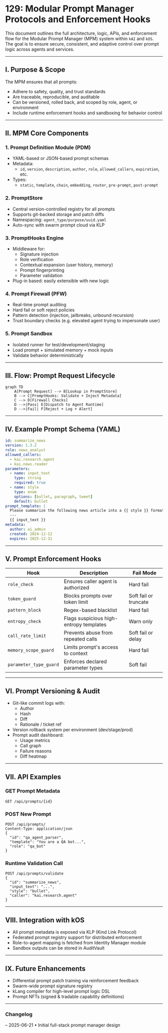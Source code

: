 # 129: Modular Prompt Manager Protocols and Enforcement Hooks

This document outlines the full architecture, logic, APIs, and enforcement flow for the Modular Prompt Manager (MPM) system within `kAI` and `kOS`. The goal is to ensure secure, consistent, and adaptive control over prompt logic across agents and services.

---

## I. Purpose & Scope

The MPM ensures that all prompts:

- Adhere to safety, quality, and trust standards
- Are traceable, reproducible, and auditable
- Can be versioned, rolled back, and scoped by role, agent, or environment
- Include runtime enforcement hooks and sandboxing for behavior control

---

## II. MPM Core Components

### 1. Prompt Definition Module (PDM)
- YAML-based or JSON-based prompt schemas
- Metadata:
  - `id`, `version`, `description`, `author`, `role`, `allowed_callers`, `expiration`, etc.
- Types:
  - `static`, `template`, `chain`, `embedding`, `router`, `pre-prompt`, `post-prompt`

### 2. PromptStore
- Central version-controlled registry for all prompts
- Supports git-backed storage and patch diffs
- Namespacing: `agent_type/purpose/uuid.yaml`
- Auto-sync with swarm prompt cloud via KLP

### 3. PromptHooks Engine
- Middleware for:
  - Signature injection
  - Role verification
  - Contextual expansion (user history, memory)
  - Prompt fingerprinting
  - Parameter validation
- Plug-in based: easily extensible with new logic

### 4. Prompt Firewall (PFW)
- Real-time prompt auditing
- Hard fail or soft reject policies
- Pattern detection (injection, jailbreaks, unbound recursion)
- Trust boundary checks (e.g. elevated agent trying to impersonate user)

### 5. Prompt Sandbox
- Isolated runner for test/development/staging
- Load prompt + simulated memory + mock inputs
- Validate behavior deterministically

---

## III. Flow: Prompt Request Lifecycle

```mermaid
graph TD
    A[Prompt Request] --> B[Lookup in PromptStore]
    B --> C[PromptHooks: Validate + Inject Metadata]
    C --> D[Firewall Checks]
    D -->|Pass| E[Dispatch to Agent Runtime]
    D -->|Fail| F[Reject + Log + Alert]
```

---

## IV. Example Prompt Schema (YAML)

```yaml
id: summarize_news
version: 1.3.2
role: news_analyst
allowed_callers:
  - kai.research.agent
  - kai.news.reader
parameters:
  - name: input_text
    type: string
    required: true
  - name: style
    type: enum
    options: [bullet, paragraph, tweet]
    default: bullet
prompt_template: |
  Please summarize the following news article into a {{ style }} format:
  ---
  {{ input_text }}
metadata:
  author: ai_admin
  created: 2024-12-12
  expires: 2025-12-31
```

---

## V. Prompt Enforcement Hooks

| Hook | Description | Fail Mode |
|------|-------------|-----------|
| `role_check` | Ensures caller agent is authorized | Hard fail |
| `token_guard` | Blocks prompts over token limit | Soft fail or truncate |
| `pattern_block` | Regex-based blacklist | Hard fail |
| `entropy_check` | Flags suspicious high-entropy templates | Warn only |
| `call_rate_limit` | Prevents abuse from repeated calls | Soft fail or delay |
| `memory_scope_guard` | Limits prompt's access to context | Hard fail |
| `parameter_type_guard` | Enforces declared parameter types | Soft fail |

---

## VI. Prompt Versioning & Audit

- Git-like commit logs with:
  - Author
  - Hash
  - Diff
  - Rationale / ticket ref
- Version rollback system per environment (dev/stage/prod)
- Prompt audit dashboard:
  - Usage metrics
  - Call graph
  - Failure reasons
  - Diff heatmap

---

## VII. API Examples

### GET Prompt Metadata
```http
GET /api/prompts/{id}
```

### POST New Prompt
```http
POST /api/prompts/
Content-Type: application/json
{
  "id": "qa_agent_parser",
  "template": "You are a QA bot...",
  "role": "qa_bot"
}
```

### Runtime Validation Call
```http
POST /api/prompts/validate
{
  "id": "summarize_news",
  "input_text": "...",
  "style": "bullet",
  "caller": "kai.research.agent"
}
```

---

## VIII. Integration with kOS

- All prompt metadata is exposed via KLP (Kind Link Protocol)
- Federated prompt registry support for distributed enforcement
- Role-to-agent mapping is fetched from Identity Manager module
- Sandbox outputs can be stored in AuditVault

---

## IX. Future Enhancements

- Differential prompt patch training via reinforcement feedback
- Swarm-wide prompt signature registry
- kLang compiler for high-level prompt logic DSL
- Prompt NFTs (signed & tradable capability definitions)

---

### Changelog
– 2025-06-21 • Initial full-stack prompt manager design

